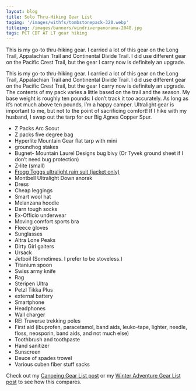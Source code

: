 ```yaml
---
layout: blog
title: Solo Thru-Hiking Gear List
tagimg: '/images/withfs/tombstonepack-320.webp'
titleimg: /images/banners/windriverpanorama-2048.jpg
tags: PCT CDT AT LT gear hiking 
---
```


This is my go-to thru-hiking gear. I carried a lot of this gear on the Long Trail, Appalachian Trail and Continental Divide Trail. I did use different gear on the Pacific Crest Trail, but the gear I carry now is definitely an upgrade.

This is my go-to thru-hiking gear. I carried a lot of this gear on the Long Trail, Appalachian Trail and Continental Divide Trail. I did use different gear on the Pacific Crest Trail, but the gear I carry now is definitely an upgrade. The contents of my pack varies a little based on the trail and the season. My base weight is roughly ten pounds: I don’t track it too accurately. As long as it’s not much above ten pounds, I’m a happy camper. Ultralight gear is important to me, but not to the point of sacrificing comfort! If I hike with my husband, I swap out the tarp for our Big Agnes Copper Spur.

- Z Packs Arc Scout
- Z packs five degree bag
- Hyperlite Mountain Gear flat tarp with mini
- groundhog stakes
- Bugnet- Mountain Laurel Designs bug bivy (Or Tyvek ground sheet if I don’t need bug protection)
- Z-lite (small)
- [Frogg Toggs ultralight rain suit (jacket only) ](https://thetrek.co/why-20-frogg-toggs-are-the-ideal-rain-gear-for-a-thru-hike/)
- Montbell Ultralight Down anorak
- Dress
- Cheap leggings
- Smart wool hat
- Melanzana hoodie
- Darn tough socks
- Ex-Officio underwear
- Moving comfort sports bra
- Fleece gloves
- Sunglasses
- Altra Lone Peaks
- Dirty Girl gaiters
- Ursack
- Jetboil (Sometimes. I prefer to be stoveless.)
- Titanium spoon
- Swiss army knife
- Rag
- Steripen Ultra
- Petzl Tikka Plus
- external battery
- Smartphone
- Headphones
- Wall charger
- REI Traverse trekking poles
- First aid (ibuprofen, paracetamol, band aids, leuko-tape, lighter, needle, floss, neosporin, band aids, and not much else)
- Toothbrush and toothpaste
- Hand sanitizer
- Sunscreen
- Deuce of spades trowel
- Various cuben fiber stuff sacks
 
Check out my [Canoeing Gear List post](/blog/CanoeingGearList.html) or my [Winter Adventure Gear List post](/blog/WinterAdventureGear.html) to see how this compares.
